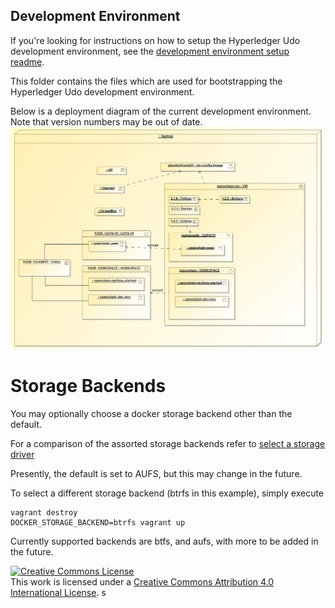 ## Development Environment

If you're looking for instructions on how to setup the Hyperledger Udo development environment, see
the [development environment setup readme](https://github.com/hyperledger/udo/blob/master/docs/dev-setup/devenv.md).

This folder contains the files which are used for bootstrapping the Hyperledger Udo development environment.

Below is a deployment diagram of the current development environment. Note that version numbers may be out of date.
![Development Environment Deployment Diagram](./images/openchain-dev-env-deployment-diagram.png)

# Storage Backends

You may optionally choose a docker storage backend other than the default.

For a comparison of the assorted storage backends refer to [select a storage driver](https://docs.docker.com/engine/userguide/storagedriver/selectadriver/)

Presently, the default is set to AUFS, but this may change in the future.

To select a different storage backend (btrfs in this example), simply execute

```
vagrant destroy
DOCKER_STORAGE_BACKEND=btrfs vagrant up
```

Currently supported backends are btfs, and aufs, with more to be added in the future.

<a rel="license" href="http://creativecommons.org/licenses/by/4.0/"><img alt="Creative Commons License" style="border-width:0" src="https://i.creativecommons.org/l/by/4.0/88x31.png" /></a><br />This work is licensed under a <a rel="license" href="http://creativecommons.org/licenses/by/4.0/">Creative Commons Attribution 4.0 International License</a>.
s
